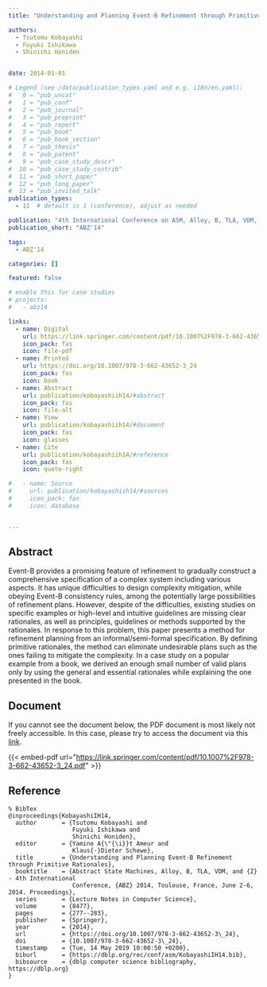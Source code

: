 ```yaml
---
title: "Understanding and Planning Event-B Refinement through Primitive Rationales"

authors:
  - Tsutomu Kobayashi
  - Fuyuki Ishikawa
  - Shinichi Honiden


date: 2014-01-01

# Legend (see /data/publication_types.yaml and e.g. i18n/en.yaml): 
#   0 = "pub_uncat"
#   1 = "pub_conf"
#   2 = "pub_journal"
#   3 = "pub_preprint"
#   4 = "pub_report"
#   5 = "pub_book"
#   6 = "pub_book_section"
#   7 = "pub_thesis"
#   8 = "pub_patent"
#   9 = "pub_case_study_descr"
#  10 = "pub_case_study_contrib"
#  11 = "pub_short_paper"
#  12 = "pub_long_paper"
#  13 = "pub_invited_talk"
publication_types:
  - 11  # default is 1 (conference), adjust as needed

publication: "4th International Conference on ASM, Alloy, B, TLA, VDM, and Z (ABZ'14)"
publication_short: "ABZ'14"

tags:
  - ABZ'14

categories: []

featured: false

# enable this for case studies
# projects:
#   - abz14

links:
  - name: Digital
    url: https://link.springer.com/content/pdf/10.1007%2F978-3-662-43652-3_24.pdf
    icon_pack: fas
    icon: file-pdf
  - name: Printed
    url: https://doi.org/10.1007/978-3-662-43652-3_24
    icon_pack: fas
    icon: book
  - name: Abstract
    url: publication/kobayashiih14/#abstract
    icon_pack: fas
    icon: file-alt
  - name: View
    url: publication/kobayashiih14/#document
    icon_pack: fas
    icon: glasses
  - name: Cite
    url: publication/kobayashiih14/#reference
    icon_pack: fas
    icon: quote-right

#   - name: Source
#     url: publication/kobayashiih14/#sources
#     icon_pack: fas
#     icon: database


---
```


## Abstract

Event-B provides a promising feature of refinement to gradually construct a comprehensive specification of a complex system including various aspects. It has unique difficulties to design complexity mitigation, while obeying Event-B consistency rules, among the potentially large possibilities of refinement plans. However, despite of the difficulties, existing studies on specific examples or high-level and intuitive guidelines are missing clear rationales, as well as principles, guidelines or methods supported by the rationales. In response to this problem, this paper presents a method for refinement planning from an informal/semi-formal specification. By defining primitive rationales, the method can eliminate undesirable plans such as the ones failing to mitigate the complexity. In a case study on a popular example from a book, we derived an enough small number of valid plans only by using the general and essential rationales while explaining the one presented in the book.

## Document

If you cannot see the document below, the PDF document is most likely not freely accessible. In this case, please try to access the document via this <a href="https://link.springer.com/content/pdf/10.1007%2F978-3-662-43652-3_24.pdf">link</a>.

{{< embed-pdf url="https://link.springer.com/content/pdf/10.1007%2F978-3-662-43652-3_24.pdf" >}}

## Reference

```
% BibTex
@inproceedings{KobayashiIH14,
  author       = {Tsutomu Kobayashi and
                  Fuyuki Ishikawa and
                  Shinichi Honiden},
  editor       = {Yamine A{\"{\i}}t Ameur and
                  Klaus{-}Dieter Schewe},
  title        = {Understanding and Planning Event-B Refinement through Primitive Rationales},
  booktitle    = {Abstract State Machines, Alloy, B, TLA, VDM, and {Z} - 4th International
                  Conference, {ABZ} 2014, Toulouse, France, June 2-6, 2014. Proceedings},
  series       = {Lecture Notes in Computer Science},
  volume       = {8477},
  pages        = {277--283},
  publisher    = {Springer},
  year         = {2014},
  url          = {https://doi.org/10.1007/978-3-662-43652-3\_24},
  doi          = {10.1007/978-3-662-43652-3\_24},
  timestamp    = {Tue, 14 May 2019 10:00:50 +0200},
  biburl       = {https://dblp.org/rec/conf/asm/KobayashiIH14.bib},
  bibsource    = {dblp computer science bibliography, https://dblp.org}
}


```

<!-- # add information for case study papers (if available)
## Sources

- **Used formal method:**
  [ASM](/method/asm)
- **Resources and tools:**
  Asmeta

For more information, please contact the <a href ="mailto:silvia.bonfanti@unibg.it;arcaini@nii.ac.jp;angelo.gargantini@unibg.it;scandurra@unibg.it;elvinia.riccobene@unimi.it">authors</a>-->

